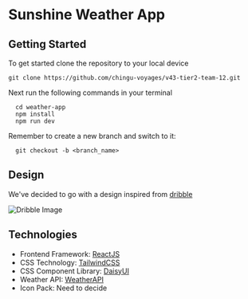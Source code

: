 # Sunshine Weather App

## Getting Started
To get started clone the repository to your local device
```
git clone https://github.com/chingu-voyages/v43-tier2-team-12.git
```
Next run the following commands in your terminal
```
  cd weather-app
  npm install
  npm run dev
```
Remember to create a new branch and switch to it:
```
  git checkout -b <branch_name>
```

## Design

We've decided to go with a design inspired from [dribble](https://dribbble.com/shots/19113627-Weather-Dashboard)

![Dribble Image](https://cdn.dribbble.com/userupload/3271870/file/original-3f89e8deb8210c932a7f6b9bb4989660.jpg?resize=1600x1200)

## Technologies

- Frontend Framework: [ReactJS](https://react.dev)
- CSS Technology: [TailwindCSS](https://tailwindcss.com)
- CSS Component Library: [DaisyUI](https://daisyui.com)
- Weather API: [WeatherAPI](https://www.weatherapi.com/)
- Icon Pack: Need to decide
